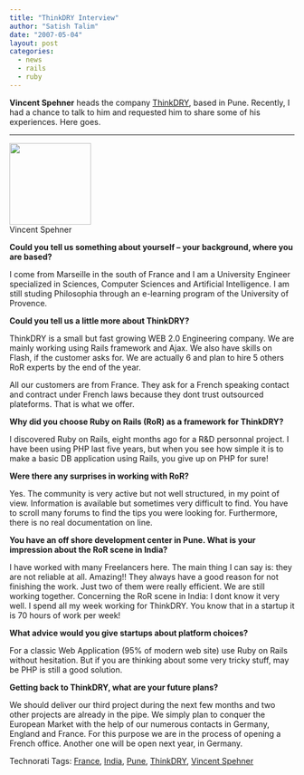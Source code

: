 ```yaml
---
title: "ThinkDRY Interview"
author: "Satish Talim"
date: "2007-05-04"
layout: post
categories:
  - news
  - rails
  - ruby
---
```

**Vincent Spehner** heads the company
[ThinkDRY](http://www.thinkdry.com/), based in Pune. Recently, I had a
chance to talk to him and requested him to share some of his
experiences. Here goes.    <!--more-->
* * * * *

<img src="http://rubylearning.com/images/vincent_spehner.jpg" height=144>
<br/>Vincent Spehner</img> 

**Could you tell us something about yourself – your background, where
you are based?**

I come from Marseille in the south of France and I am a University
Engineer specialized in Sciences, Computer Sciences and Artificial
Intelligence. I am still studing Philosophia through an e-learning
program of the University of Provence.

**Could you tell us a little more about ThinkDRY?**

ThinkDRY is a small but fast growing WEB 2.0 Engineering company. We are
mainly working using Rails framework and Ajax. We also have skills on
Flash, if the customer asks for. We are actually 6 and plan to hire 5
others RoR experts by the end of the year.

All our customers are from France. They ask for a French speaking
contact and contract under French laws because they dont trust
outsourced plateforms. That is what we offer.

**Why did you choose Ruby on Rails (RoR) as a framework for ThinkDRY?**

I discovered Ruby on Rails, eight months ago for a R&D personnal
project. I have been using PHP last five years, but when you see how
simple it is to make a basic DB application using Rails, you give up on
PHP for sure!

**Were there any surprises in working with RoR?**

Yes. The community is very active but not well structured, in my point
of view. Information is available but sometimes very difficult to find.
You have to scroll many forums to find the tips you were looking for.
Furthermore, there is no real documentation on line.

**You have an off shore development center in Pune. What is your
impression about the RoR scene in India?**

I have worked with many Freelancers here. The main thing I can say is:
they are not reliable at all. Amazing!! They always have a good reason
for not finishing the work. Just two of them were really efficient. We
are still working together. Concerning the RoR scene in India: I dont
know it very well. I spend all my week working for ThinkDRY. You know
that in a startup it is 70 hours of work per week!

**What advice would you give startups about platform choices?**

For a classic Web Application (95% of modern web site) use Ruby on Rails
without hesitation. But if you are thinking about some very tricky
stuff, may be PHP is still a good solution.

**Getting back to ThinkDRY, what are your future plans?**

We should deliver our third project during the next few months and two
other projects are already in the pipe. We simply plan to conquer the
European Market with the help of our numerous contacts in Germany,
England and France. For this purpose we are in the process of opening a
French office. Another one will be open next year, in Germany.

Technorati Tags: [France](http://technorati.com/tag/France),
[India](http://technorati.com/tag/India),
[Pune](http://technorati.com/tag/Pune),
[ThinkDRY](http://technorati.com/tag/ThinkDRY), [Vincent
Spehner](http://technorati.com/tag/Vincent+Spehner)
